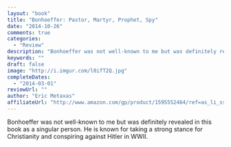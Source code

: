 ```yaml
---
layout: "book"
title: "Bonhoeffer: Pastor, Martyr, Prophet, Spy"
date: "2014-10-26"
comments: true
categories:
  - "Review"
description: "Bonhoeffer was not well-known to me but was definitely revealed in this book as a singular person. He is known for taking a strong stance for Christia"
keywords: ""
draft: false
image: "http://i.imgur.com/l0ifT2Q.jpg"
completeDates:
  - "2014-03-01"
reviewUrl: ""
author: "Eric Metaxas"
affiliateUrl: "http://www.amazon.com/gp/product/1595552464/ref=as_li_ss_tl?ie=UTF8&camp=1789&creative=390957&creativeASIN=1595552464&linkCode=as2&tag=jaktre-20"
---
```


Bonhoeffer was not well-known to me but was definitely revealed in this book as a singular person. He is known for taking a strong stance for Christianity and conspiring against Hitler in WWII.
